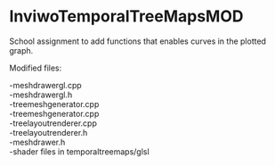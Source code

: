 # InviwoTemporalTreeMapsMOD
School assignment to add functions that enables curves in the plotted graph.

Modified files:

-meshdrawergl.cpp	\
-meshdrawergl.h		\
-treemeshgenerator.cpp	\
-treemeshgenerator.cpp	\
-treelayoutrenderer.cpp	\
-treelayoutrenderer.h		\
-meshdrawer.h			\
-shader files in temporaltreemaps/glsl		